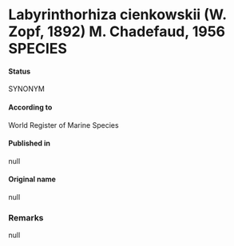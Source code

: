 Labyrinthorhiza cienkowskii (W. Zopf, 1892) M. Chadefaud, 1956 SPECIES
=======

#### Status
SYNONYM

#### According to
World Register of Marine Species

#### Published in
null

#### Original name
null

### Remarks
null